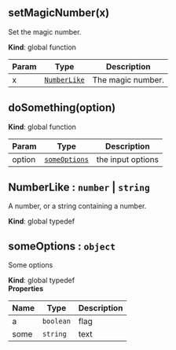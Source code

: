 <a name="setMagicNumber"></a>

## setMagicNumber(x)
Set the magic number.

**Kind**: global function  

| Param | Type | Description |
| --- | --- | --- |
| x | <code>[NumberLike](#NumberLike)</code> | The magic number. |

<a name="doSomething"></a>

## doSomething(option)
**Kind**: global function  

| Param | Type | Description |
| --- | --- | --- |
| option | <code>[someOptions](#someOptions)</code> | the input options |

<a name="NumberLike"></a>

## NumberLike : <code>number</code> &#124; <code>string</code>
A number, or a string containing a number.

**Kind**: global typedef  
<a name="someOptions"></a>

## someOptions : <code>object</code>
Some options

**Kind**: global typedef  
**Properties**

| Name | Type | Description |
| --- | --- | --- |
| a | <code>boolean</code> | flag |
| some | <code>string</code> | text |

